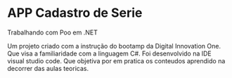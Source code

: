 # APP Cadastro de Serie
Trabalhando com Poo em .NET

Um projeto criado com a instrução do bootamp da Digital Innovation One. Que visa a familiaridade com a linguagem C#. Foi desenvolvido na IDE visual studio code. Que objetiva por em pratica os conteudos aprendido na decorrer das aulas teoricas.
